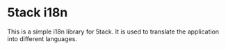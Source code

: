# 5tack i18n

This is a simple i18n library for 5tack. It is used to translate the application into different languages.
